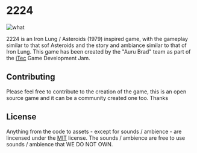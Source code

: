 # 2224

![what](https://github.com/kickhead13/2224/blob/main/resources/gameplay_exm.png)

2224 is an Iron Lung / Asteroids (1979) inspired game, with the gameplay similar to that sof Asteroids and the story and ambiance similar to that of Iron Lung. This game has been created by the "Auru Brad" team as part of the [iTec](itec.ro) Game Development Jam.

## Contributing
Please feel free to contribute to the creation of the game, this is an open source game and it can be a community created one too. Thanks 

## License
Anything from the code to assets - except for sounds / ambience - are lincensed under the [MIT](https://github.com/kickhead13/2224/blob/main/LICENSE) license. The sounds / ambience are free to use sounds / ambience that WE DO NOT OWN.
